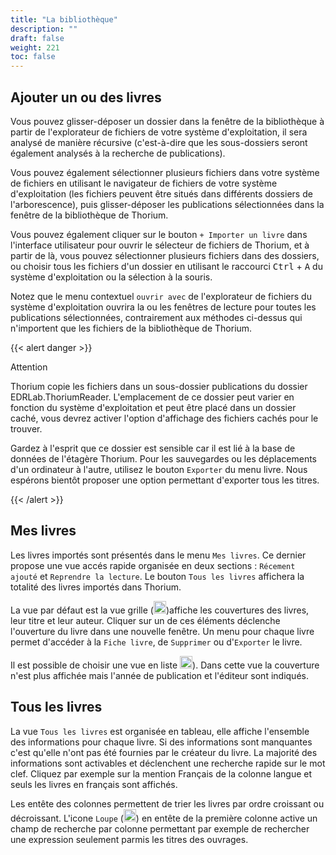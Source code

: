 ```yaml
---
title: "La bibliothèque"
description: ""
draft: false
weight: 221
toc: false
---
```


## Ajouter un ou des livres 

Vous pouvez glisser-déposer un dossier dans la fenêtre de la bibliothèque à partir de l'explorateur de fichiers de votre système d'exploitation, il sera analysé de manière récursive (c'est-à-dire que les sous-dossiers seront également analysés à la recherche de publications). 

Vous pouvez également sélectionner plusieurs fichiers dans votre système de fichiers en utilisant le navigateur de fichiers de votre système d'exploitation (les fichiers peuvent être situés dans différents dossiers de l'arborescence), puis glisser-déposer les publications sélectionnées dans la fenêtre de la bibliothèque de Thorium.

Vous pouvez également cliquer sur le bouton `+ Importer un livre` dans l'interface utilisateur pour ouvrir le sélecteur de fichiers de Thorium, et à partir de là, vous pouvez sélectionner plusieurs fichiers dans des dossiers, ou choisir tous les fichiers d'un dossier en utilisant le raccourci <kbd>Ctrl</kbd> + <kbd>A</kbd> du système d'exploitation ou la sélection à la souris.

Notez que le menu contextuel `ouvrir avec` de l'explorateur de fichiers du système d'exploitation ouvrira la ou les fenêtres de lecture pour toutes les publications sélectionnées, contrairement aux méthodes ci-dessus qui n'importent que les fichiers de la bibliothèque de Thorium.

{{< alert danger >}}

Attention

Thorium copie les fichiers dans un sous-dossier publications du dossier EDRLab.ThoriumReader. L'emplacement de ce dossier peut varier en fonction du système d'exploitation et peut être placé dans un dossier caché, vous devrez activer l'option d'affichage des fichiers cachés pour le trouver. 

Gardez à l'esprit que ce dossier est sensible car il est lié à la base de données de l'étagère Thorium. Pour les sauvegardes ou les déplacements d'un ordinateur à l'autre, utilisez le bouton `Exporter` du menu livre. Nous espérons bientôt proposer une option permettant d'exporter tous les titres.

{{< /alert >}}
## Mes livres

Les livres importés sont présentés dans le menu `Mes livres`. 
Ce dernier propose une vue accés rapide organisée en deux sections : 
`Récement ajouté` et `Reprendre la lecture`. Le bouton `Tous les livres` 
affichera la totalité des livres importés dans Thorium.

La vue par défaut est la vue grille (<img class="icons" src="/images/icons/baseline-view_module-24px.svg" alt="Icon grid" width="20px"/>)affiche les couvertures des livres, leur titre et leur auteur. 
Cliquer sur un de ces éléments déclenche l'ouverture du livre dans une nouvelle 
fenêtre. Un menu pour chaque livre permet d'accéder à la `Fiche livre`, de 
`Supprimer` ou d'`Exporter` le livre.

Il est possible de choisir une vue en liste 
<img class="icons" src="/images/icons/baseline-view_list-24px.svg" alt="Icon list" width="20px"/>).
Dans cette vue la 
couverture n'est plus affichée mais l'année de publication et l'éditeur sont indiqués.

## Tous les livres

La vue ``Tous les livres`` est organisée en tableau, elle affiche l'ensemble des 
informations pour chaque livre. Si des informations sont manquantes c'est 
qu'elle n'ont pas été fournies par le créateur du livre. La majorité des 
informations sont activables et déclenchent une recherche rapide sur le mot clef. 
Cliquez par exemple sur la mention Français de la colonne langue et seuls les 
livres en français sont affichés.

Les entête des colonnes permettent de trier les livres par ordre croissant ou 
décroissant. L'icone `Loupe` 
(<img class="icons" src="/images/icons/magnifying_glass.svg" alt="" width="20px"/>) 
en entête de la première colonne active un champ de recherche par colonne 
permettant par exemple de rechercher une expression seulement parmis les titres 
des ouvrages. 

